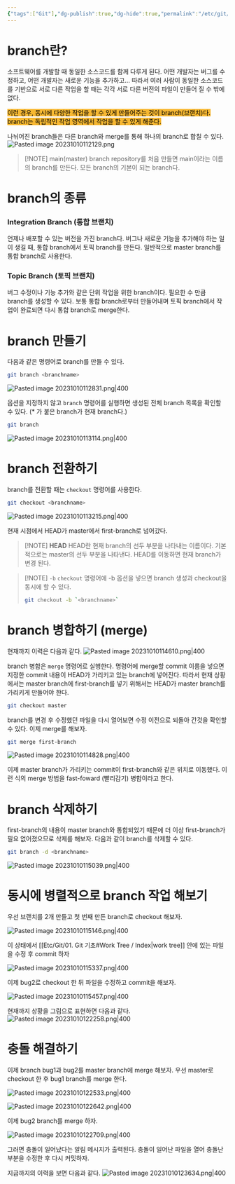 ```yaml
---
{"tags":["Git"],"dg-publish":true,"dg-hide":true,"permalink":"/etc/git/04-branch-merge/","hide":true,"dgPassFrontmatter":true,"noteIcon":""}
---
```


# branch란?
소프트웨어를 개발할 때 동일한 소스코드를 함께 다루게 된다. 어떤 개발자는 버그를 수정하고, 어떤 개발자는 새로운 기능을 추가하고...
따라서 여러 사람이 동일한 소스코드를 기반으로 서로 다른 작업을 할 때는 각각 서로 다른 버전의 파일이 만들어 질 수 밖에 없다.

<mark style='background:#f7b731'>이런 경우, 동시에 다양한 작업을 할 수 있게 만들어주는 것이 branch(브랜치)다. branch는 독립적인 작업 영역에서 작업을 할 수 있게 해준다.</mark>

나뉘어진 branch들은 다른 branch와 merge를 통해 하나의 branch로 합칠 수 있다.
![Pasted image 20231010112129.png](/img/user/Etc/Git/Pasted%20image%2020231010112129.png)

> [!NOTE] main(master) branch
> repository를 처음 만들면 main이라는 이름의 branch를 만든다. 모든 branch의 기본이 되는 branch다.
> 


# branch의 종류
### Integration Branch (통합 브랜치)
언제나 배포할 수 있는 버전을 가진 branch다. 버그나 새로운 기능을 추가해야 하는 일이 생길 때, 통합 branch에서 토픽 branch를 만든다.
일반적으로 master branch를 통합 branch로 사용한다.

### Topic Branch (토픽 브랜치)
버그 수정이나 기능 추가와 같은 단위 작업을 위한 branch이다. 필요한 수 만큼 branch를 생성할 수 있다. 보통 통합 branch로부터 만들어내며 토픽 branch에서 작업이 완료되면 다시 통합 branch로 merge한다.


# branch 만들기
다음과 같은 명령어로 branch를 만들 수 있다.
```bash
git branch <branchname>
```

![Pasted image 20231010112831.png|400](/img/user/Etc/Git/Pasted%20image%2020231010112831.png)

옵션을 지정하지 않고 `branch` 명령어를 실행하면 생성된 전체  branch 목록을 확인할 수 있다. (* 가 붙은 branch가 현재 branch다.)
```bash
git branch
```

![Pasted image 20231010113114.png|400](/img/user/Etc/Git/Pasted%20image%2020231010113114.png)


# branch 전환하기
branch를 전환할 때는 `checkout` 명령어를 사용한다.
```bash
git checkout <branchname>
```

![Pasted image 20231010113215.png|400](/img/user/Etc/Git/Pasted%20image%2020231010113215.png)

현재 시점에서 HEAD가 master에서 first-branch로 넘어갔다.
> [!NOTE] **HEAD**
> HEAD란 현재 branch의 선두 부분을 나타내는 이름이다. 기본적으로는 master의 선두 부분을 나타낸다. HEAD를 이동하면 현재 branch가 변경 된다.

> [!NOTE] `-b`
> `checkout` 명령어에 -b 옵션을 넣으면 branch 생성과 checkout을 동시에 할 수 있다.
> ```bash
> git checkout -b `<branchname>` 

# branch 병합하기 (merge)
현재까지 이력은 다음과 같다.
![Pasted image 20231010114610.png|400](/img/user/Etc/Git/Pasted%20image%2020231010114610.png)

branch 병합은 `merge` 명령어로 실행한다. 명령어에 merge할 commit 이름을 넣으면 지정한 commit 내용이 HEAD가 가리키고 있는 branch에 넣어진다.
따라서 현재 상황에서는 master branch에 first-branch를 넣기 위해서는 HEAD가 master branch를 가리키게 만들어야 한다.
```bash
git checkout master
```

branch를 변경 후 수정했던 파일을 다시 열어보면 수정 이전으로 되돌아 간것을 확인할 수 있다. 이제 merge를 해보자.

```bash
git merge first-branch
```

![Pasted image 20231010114828.png|400](/img/user/Etc/Git/Pasted%20image%2020231010114828.png)

이제 master branch가 가리키는 commit이 first-branch와 같은 위치로 이동했다. 이런 식의 merge 방법을 fast-foward (빨리감기) 병합이라고 한다.

# branch 삭제하기
first-branch의 내용이 master branch와 통합되었기 때문에 더 이상 first-branch가 필요 없어졌으므로 삭제를 해보자. 다음과 같이 branch를 삭제할 수 있다.
```bash
git branch -d <branchname>
```

![Pasted image 20231010115039.png|400](/img/user/Etc/Git/Pasted%20image%2020231010115039.png)


# 동시에 병렬적으로 branch 작업 해보기
우선 브랜치를 2개 만들고 첫 번째 만든 branch로 checkout 해보자.

![Pasted image 20231010115146.png|400](/img/user/Etc/Git/Pasted%20image%2020231010115146.png)

이 상태에서 [[Etc/Git/01. Git 기초#Work Tree / Index\|work tree]] 안에 있는 파일을 수정 후 commit 하자

![Pasted image 20231010115337.png|400](/img/user/Etc/Git/Pasted%20image%2020231010115337.png)

이제 bug2로 checkout 한 뒤 파일을 수정하고 commit을 해보자.

![Pasted image 20231010115457.png|400](/img/user/Etc/Git/Pasted%20image%2020231010115457.png)

현재까지 상황을 그림으로 표현하면 다음과 같다.
![Pasted image 20231010122258.png|400](/img/user/Etc/Git/Pasted%20image%2020231010122258.png)


# 충돌 해결하기
이제 branch bug1과 bug2를 master branch에 merge 해보자.
우선 master로 checkout 한 후 bug1 branch를 merge 한다.

![Pasted image 20231010122533.png|400](/img/user/Etc/Git/Pasted%20image%2020231010122533.png)

![Pasted image 20231010122642.png|400](/img/user/Etc/Git/Pasted%20image%2020231010122642.png)

이제 bug2 branch를 merge 하자.

![Pasted image 20231010122709.png|400](/img/user/Etc/Git/Pasted%20image%2020231010122709.png)

그러면 충돌이 일어났다는 알림 메시지가 출력된다. 충돌이 일어난 파일을 열어 충돌난 부분을 수정한 후 다시 커밋하자.

지금까지의 이력을 보면 다음과 같다.
![Pasted image 20231010123634.png|400](/img/user/Etc/Git/Pasted%20image%2020231010123634.png)